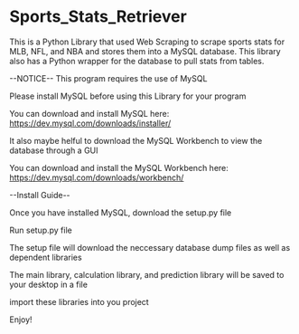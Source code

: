 # Sports_Stats_Retriever
This is a Python Library that used Web Scraping to scrape sports stats for MLB, NFL, and NBA and stores them into a MySQL database. This library also has a Python wrapper for the database to pull stats from tables. 

--NOTICE--
This program requires the use of MySQL

Please install MySQL before using this Library for your program

You can download and install MySQL here: https://dev.mysql.com/downloads/installer/

It also maybe helful to download the MySQL Workbench to view the database through a GUI

You can download and install the MySQL Workbench here: https://dev.mysql.com/downloads/workbench/

--Install Guide--

Once you have installed MySQL, download the setup.py file

Run setup.py file

The setup file will download the neccessary database dump files as well as dependent libraries

The main library, calculation library, and prediction library will be saved to your desktop in a file

import these libraries into you project

Enjoy!

